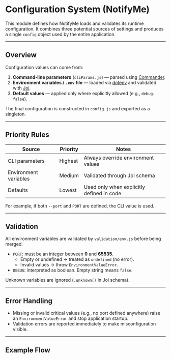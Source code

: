 # Configuration System (NotifyMe)

This module defines how NotifyMe loads and validates its runtime configuration.
It combines three potential sources of settings and produces a single `config`
object used by the entire application.

---

## Overview

Configuration values can come from:

1. **Command-line parameters** (`cliParams.js`) — parsed using [Commander](https://www.npmjs.com/package/commander).
2. **Environment variables / `.env` file** — loaded via [dotenv](https://www.npmjs.com/package/dotenv) and validated with [Joi](https://www.npmjs.com/package/joi).
3. **Default values** — applied only where explicitly allowed (e.g., `debug: false`).

The final configuration is constructed in `config.js` and exported as a singleton.

---

## Priority Rules

| Source | Priority | Notes |
|--------|-----------|-------|
| CLI parameters | Highest | Always override environment values |
| Environment variables | Medium | Validated through Joi schema |
| Defaults | Lowest | Used only when explicitly defined in code |

For example, if both `--port` and `PORT` are defined, the CLI value is used.

---

## Validation

All environment variables are validated by `validation/env.js` before being merged.
- `PORT`: must be an integer between **0** and **65535**.  
  - Empty or undefined → treated as `undefined` (no error).  
  - Invalid values → throw `EnvironmentValueError`.
- `DEBUG`: interpreted as boolean. Empty string means `false`.

Unknown variables are ignored (`.unknown()` in Joi schema).

---

## Error Handling

- Missing or invalid critical values (e.g., no port defined anywhere) raise
  an `EnvironmentValueError` and stop application startup.
- Validation errors are reported immediately to make misconfiguration visible.

---

## Example Flow

